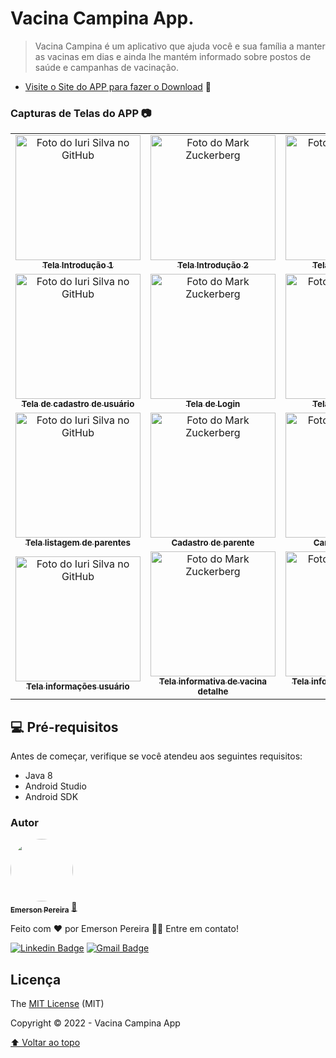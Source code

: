 # Vacina Campina App.

<!---Esses são exemplos. Veja https://shields.io para outras pessoas ou para personalizar este conjunto de escudos. Você pode querer incluir dependências, status do projeto e informações de licença aqui--->
> Vacina Campina é um aplicativo que ajuda você e sua família a manter as vacinas em dias e ainda lhe mantém informado sobre postos de saúde e campanhas de vacinação.

- [Visite o Site do APP para fazer o Download](https://emersonspereira.github.io/vacina-campina-site/) 📲


### Capturas de Telas do APP 📷

<table>
  <tr>
    <td align="center">
      <a href="#">
        <img src="https://user-images.githubusercontent.com/26465934/154805856-ab1e4182-3055-47ab-971b-ff5e87948641.jpeg" width="200px;" alt="Foto do Iuri Silva no GitHub"/><br>
        <sub>
          <b>Tela Introdução 1</b>
        </sub>
      </a>
    </td>
    <td align="center">
      <a href="#">
        <img src="https://user-images.githubusercontent.com/26465934/154806039-e8c086cb-4607-49b7-93c4-5e9449fbc9a9.jpeg" width="200px;" alt="Foto do Mark Zuckerberg"/><br>
        <sub>
          <b>Tela Introdução 2</b>
        </sub>
      </a>
    </td>
    <td align="center">
      <a href="#">
        <img src="https://user-images.githubusercontent.com/26465934/154806041-4bc87c4a-5cf9-43f4-8b83-00adf9337ba3.jpeg" width="200px;" alt="Foto do Steve Jobs"/><br>
        <sub>
          <b>Tela Introdução 3</b>
        </sub>
      </a>
    </td>
    <td align="center">
      <a href="#">
        <img src="https://user-images.githubusercontent.com/26465934/154806219-b6778d80-292d-4926-94ee-3221130c4e8a.jpeg" width="200px;" alt="Foto do Steve Jobs"/><br>
        <sub>
          <b>Tela Introdução 4</b>
        </sub>
      </a>
    </td>
  </tr>
 <tr>
    <td align="center">
      <a href="#">
        <img src="https://user-images.githubusercontent.com/26465934/154806349-ed7c9d7f-a58e-4e14-a700-8c8d32660d97.jpeg" width="200px;" alt="Foto do Iuri Silva no GitHub"/><br>
        <sub>
          <b>Tela de cadastro de usuário</b>
        </sub>
      </a>
    </td>
    <td align="center">
      <a href="#">
        <img src="https://user-images.githubusercontent.com/26465934/154806350-9518b982-2d73-4ed8-b611-5e2c5fc7318f.jpeg" width="200px;" alt="Foto do Mark Zuckerberg"/><br>
        <sub>
          <b>Tela de Login</b>
        </sub>
      </a>
    </td>
    <td align="center">
      <a href="#">
        <img src="https://user-images.githubusercontent.com/26465934/154806041-4bc87c4a-5cf9-43f4-8b83-00adf9337ba3.jpeg" width="200px;" alt="Foto do Steve Jobs"/><br>
        <sub>
          <b>Tela Introdução 3</b>
        </sub>
      </a>
    </td>
    <td align="center">
      <a href="#">
        <img src="https://user-images.githubusercontent.com/26465934/154806351-d3756283-ce01-405b-9750-d65ff8e506fc.jpeg" width="200px;" alt="Foto do Steve Jobs"/><br>
        <sub>
          <b>Tela recuperação de senha</b>
        </sub>
      </a>
    </td>
  </tr>
  

   <tr>
    <td align="center">
      <a href="#">
        <img src="https://user-images.githubusercontent.com/26465934/154806598-90a9f709-6179-4875-8178-8afdef7b989e.jpeg" width="200px;" alt="Foto do Iuri Silva no GitHub"/><br>
        <sub>
          <b>Tela listagem de parentes</b>
        </sub>
      </a>
    </td>
    <td align="center">
      <a href="#">
        <img src="https://user-images.githubusercontent.com/26465934/154806602-8e9b8a4b-25d9-4bbe-a728-f3f0897abc72.jpeg" width="200px;" alt="Foto do Mark Zuckerberg"/><br>
        <sub>
          <b>Cadastro de parente</b>
        </sub>
      </a>
    </td>
    <td align="center">
      <a href="#">
        <img src="https://user-images.githubusercontent.com/26465934/154806603-feafd68d-5e2e-49f2-864e-cc83f1630b12.jpeg" width="200px;" alt="Foto do Steve Jobs"/><br>
        <sub>
          <b>Cartão de vacina</b>
        </sub>
      </a>
    </td>
    <td align="center">
      <a href="#">
        <img src="https://user-images.githubusercontent.com/26465934/154806601-587e9981-27c1-40dc-9ca6-451a18bb5c2a.jpeg" width="200px;" alt="Foto do Steve Jobs"/><br>
        <sub>
          <b>Cadastro de dose de vacina</b>
        </sub>
      </a>
    </td>
  </tr>


  
  <tr>
    <td align="center">
      <a href="#">
        <img src="https://user-images.githubusercontent.com/26465934/154806766-70415053-0bda-4753-b7bd-5db1a2665a44.jpeg" width="200px;" alt="Foto do Iuri Silva no GitHub"/><br>
        <sub>
          <b>Tela informações usuário</b>
        </sub>
      </a>
    </td>
    <td align="center">
      <a href="#">
        <img src="https://user-images.githubusercontent.com/26465934/154806767-f72d0ca1-c3e4-4422-8ac7-303bafb8d070.jpeg" width="200px;" alt="Foto do Mark Zuckerberg"/><br>
        <sub>
          <b>Tela informativa de vacina detalhe</b>
        </sub>
      </a>
    </td>
    <td align="center">
      <a href="#">
        <img src="https://user-images.githubusercontent.com/26465934/154806768-c72a6afb-06b6-4373-bc86-95c2113a175b.jpeg" width="200px;" alt="Foto do Steve Jobs"/><br>
        <sub>
          <b>Tela informativa de vacinas listagem</b>
        </sub>
      </a>
    </td>
    <td align="center">
      <a href="#">
        <img src="https://user-images.githubusercontent.com/26465934/154806769-628411e7-27b8-4edb-8d68-6d26bef1999a.jpeg" width="200px;" alt="Foto do Steve Jobs"/><br>
        <sub>
          <b>Postos de Saúde</b>
        </sub>
      </a>
    </td>
  </tr>
</table>



## 💻 Pré-requisitos

Antes de começar, verifique se você atendeu aos seguintes requisitos:
<!---Estes são apenas requisitos de exemplo. Adicionar, duplicar ou remover conforme necessário--->
* Java 8 
* Android Studio
* Android SDK


### Autor

<a href="https://github.com/EmersonSPereira">
 <img style="border-radius: 50%;" src="https://user-images.githubusercontent.com/26465934/154808302-24aea9b9-7666-4a60-bc6b-d7fcb45520f2.png" width="100px;" alt=""/>
 <br />
 <sub><b>Emerson Pereira</b></sub></a> <a href="https://github.com/EmersonSPereira" title="GitHub">🚀</a>


Feito com ❤️ por Emerson Pereira 👋🏽 Entre em contato!

 [![Linkedin Badge](https://img.shields.io/badge/-Emerson-blue?style=flat-square&logo=Linkedin&logoColor=white&link=https://www.linkedin.com/in/emersonsousapereira/)](https://www.linkedin.com/in/emersonsousapereira/) 
[![Gmail Badge](https://img.shields.io/badge/-sousap.emerson@gmail.com-c14438?style=flat-square&logo=Gmail&logoColor=white&link=mailto:sousap.emerson@gmail.com)](mailto:sousap.emerson@gmail.com)



## Licença 

The [MIT License]() (MIT)

Copyright :copyright: 2022 - Vacina Campina App

[⬆ Voltar ao topo](#nome-do-projeto)<br>
